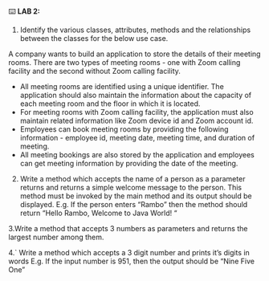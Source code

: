 :keyboard: **LAB 2:**  


1. Identify the various classes, attributes, methods and the relationships between the classes for the below use case.

A company wants to build an application to store the details of their meeting rooms. There are two types of meeting rooms - one with Zoom calling facility and the second without Zoom calling facility.
  - All meeting rooms are identified using a unique identifier. The application should also maintain the information about the capacity of each meeting room and the floor in which it is located.
  - For meeting rooms with Zoom calling facility, the application must also maintain related information like Zoom device id and Zoom account id.
  - Employees can book meeting rooms by providing the following information - employee id, meeting date, meeting time, and duration of meeting.
  - All meeting bookings are also stored by the application and employees can get meeting information by providing the date of the meeting.

2. Write a method which accepts the name of a person as a parameter returns and returns a simple welcome message to the person.
This method must be invoked by the main method and its output should be displayed. 
E.g. If the person enters “Rambo” then the method should return “Hello Rambo, Welcome to Java World! “


3.Write a method that accepts 3 numbers as parameters and returns the largest number among them.

4.` Write a method which accepts a 3 digit number and prints it’s digits in words E.g. If the input number is 951, then the output should be “Nine Five One”